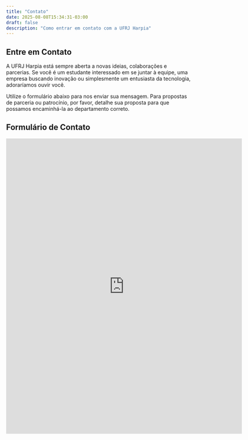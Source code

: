 ```yaml
---
title: "Contato"
date: 2025-08-08T15:34:31-03:00
draft: false
description: "Como entrar em contato com a UFRJ Harpia"
---
```


<section class="section">

## Entre em Contato

A UFRJ Harpia está sempre aberta a novas ideias, colaborações e parcerias. Se você é um estudante interessado em se juntar à equipe, uma empresa buscando inovação ou simplesmente um entusiasta da tecnologia, adoraríamos ouvir você.

Utilize o formulário abaixo para nos enviar sua mensagem. Para propostas de parceria ou patrocínio, por favor, detalhe sua proposta para que possamos encaminhá-la ao departamento correto.

</section>

<section class="section">

## Formulário de Contato

<div class="google-form-container">

<iframe src="https://docs.google.com/forms/d/e/1FAIpQLSdTwjyS3KvklvKKC7yW-hVaOZtbw6qTKHhKw9ZZtjjPqzy6sA/viewform?embedded=true" width="640" height="801" frameborder="0" marginheight="0" marginwidth="0">Carregando…</iframe>

</div>

</section>

